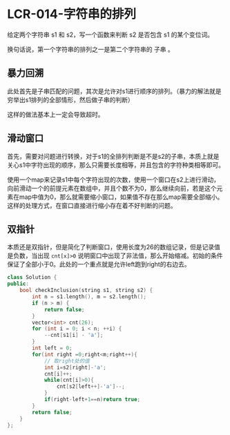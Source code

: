 # LCR-014-字符串的排列

给定两个字符串 s1 和 s2，写一个函数来判断 s2 是否包含 s1 的某个变位词。

换句话说，第一个字符串的排列之一是第二个字符串的 子串 。

## 暴力回溯

此处首先是子串匹配的问题，其次是允许对s1进行顺序的排列。（暴力的解法就是穷举出s1排列的全部情形，然后做子串的判断）

这样的做法基本上一定会导致超时。

## 滑动窗口

首先，需要对问题进行转换，对于s1的全排列判断是不是s2的子串，本质上就是关心s1中字符出现的顺序，那么只需要长度相等，并且包含的字符种类相等即可。

使用一个map来记录s1中每个字符出现的次数，使用一个窗口在s2上进行滑动，向前滑动一个的前提元素在数组中，并且个数不为0，那么继续向前，若是这个元素在map中值为0，那么就需要缩小窗口，如果值不存在那么map需要全部缩小。这样的处理方式，在窗口直接进行缩小存在着不好判断的问题。

## 双指针

本质还是双指针，但是简化了判断窗口，使用长度为26的数组记录，但是记录值是负数，当出现 `cnt[x]>0` 说明窗口中出现了非法值，那么开始缩减。初始的条件保证了全部小于0。此处的一个重点就是允许left跑到right的右边去。

```C++
class Solution {
public:
    bool checkInclusion(string s1, string s2) {
        int n = s1.length(), m = s2.length();
        if (n > m) {
            return false;
        }
        vector<int> cnt(26);
        for (int i = 0; i < n; ++i) {
            --cnt[s1[i] - 'a'];
        }
        int left = 0;
        for(int right =0;right<m;right++){
            // 取right处的值
            int i=s2[right]-'a';
            cnt[i]++;
            while(cnt[i]>0){
                cnt[s2[left++]-'a']--;
            }
            if(right-left+1==n)return true;
        }
        return false;
    }
};
```
